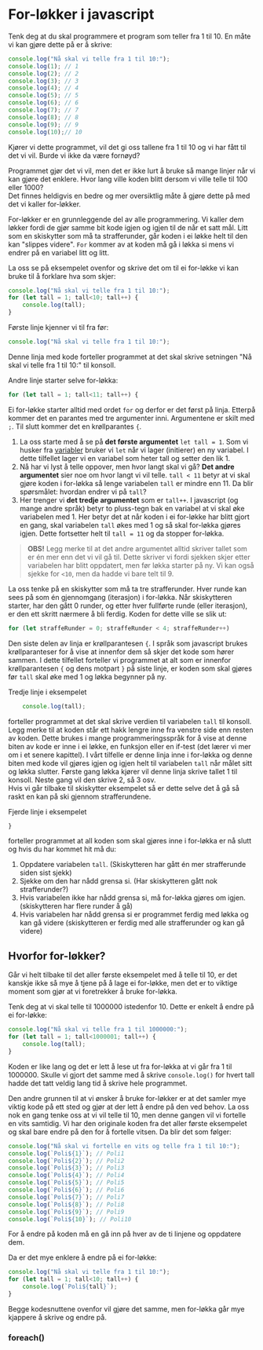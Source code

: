 # For-løkker i javascript
Tenk deg at du skal programmere et program som teller fra 1 til 10. En måte vi kan gjøre dette på er å skrive:
```javascript
console.log("Nå skal vi telle fra 1 til 10:");
console.log(1); // 1
console.log(2); // 2
console.log(3); // 3
console.log(4); // 4
console.log(5); // 5
console.log(6); // 6
console.log(7); // 7
console.log(8); // 8
console.log(9); // 9
console.log(10);// 10
```

Kjører vi dette programmet, vil det gi oss tallene fra 1 til 10 og vi har fått til det vi vil. Burde vi ikke da være fornøyd?

Programmet gjør det vi vil, men det er ikke lurt å bruke så mange linjer når vi kan gjøre det enklere. Hvor lang ville koden blitt dersom vi ville telle til 100 eller 1000?  
Det finnes heldigvis en bedre og mer oversiktlig måte å gjøre dette på med det vi kaller for-løkker.

For-løkker er en grunnleggende del av alle programmering. Vi kaller dem løkker fordi de gjør samme bit kode igjen og igjen til de når et satt mål. Litt som en skiskytter som må ta strafferunder, går koden i ei løkke helt til den kan "slippes videre". `For` kommer av at koden må gå i løkka si mens vi endrer på en variabel litt og litt.

La oss se på eksempelet ovenfor og skrive det om til ei for-løkke vi kan bruke til å forklare hva som skjer:
```javascript
console.log("Nå skal vi telle fra 1 til 10:");
for (let tall = 1; tall<10; tall++) {
    console.log(tall);
}
```
Første linje kjenner vi til fra før:
```javascript
console.log("Nå skal vi telle fra 1 til 10:");
```
Denne linja med kode forteller programmet at det skal skrive setningen "Nå skal vi telle fra 1 til 10:" til konsoll.

Andre linje starter selve for-løkka:
```javascript
for (let tall = 1; tall<11; tall++) {
```
Ei for-løkke starter alltid med ordet `for` og derfor er det først på linja. Etterpå kommer det en parantes med tre argumenter inni. Argumentene er skilt med `;`. Til slutt kommer det en krøllparantes `{`.   
1) La oss starte med å se på **det første argumentet** `let tall = 1`. Som vi husker fra [variabler](variabler.md) bruker vi `let` når vi lager (initierer) en ny variabel. I dette tilfellet lager vi en variabel som heter tall og setter den lik 1.  
2) Nå har vi lyst å telle oppover, men hvor langt skal vi gå? **Det andre argumentet** sier noe om hvor langt vi vil telle. `tall < 11` betyr at vi skal gjøre koden i for-løkka så lenge variabelen `tall` er mindre enn 11. Da blir spørsmålet: hvordan endrer vi på `tall`?  
3) Her trenger vi **det tredje argumentet** som er `tall++`. I javascript (og mange andre språk) betyr to pluss-tegn bak en variabel at vi skal øke variabelen med 1. Her betyr det at når koden i ei for-løkke har blitt gjort en gang, skal variabelen `tall` økes med 1 og så skal for-løkka gjøres igjen. Dette fortsetter helt til `tall = 11` og da stopper for-løkka.

>**OBS!** Legg merke til at det andre argumentet alltid skriver tallet som er én mer enn det vi vil gå til. Dette skriver vi fordi sjekken skjer etter variabelen har blitt oppdatert, men før løkka starter på ny. Vi kan også sjekke for `<10`, men da hadde vi bare telt til 9.

La oss tenke på en skiskytter som må ta tre strafferunder. Hver runde kan sees på som én gjennomgang (iterasjon) i for-løkka. Når skiskytteren starter, har den gått 0 runder, og etter hver fullførte runde (eller iterasjon), er den ett skritt nærmere å bli ferdig. Koden for dette ville se slik ut:
```javascript
for (let straffeRunder = 0; straffeRunder < 4; straffeRunder++)
```

Den siste delen av linja er krøllparantesen `{`. I språk som javascript brukes krøllparanteser for å vise at innenfor dem så skjer det kode som hører sammen. I dette tilfellet forteller vi programmet at alt som er innenfor krøllparantesen `{` og dens motpart `}` på siste linje, er koden som skal gjøres før `tall` skal øke med 1 og løkka begynner på ny.

Tredje linje i eksempelet
```javascript
    console.log(tall);
```
forteller programmet at det skal skrive verdien til variabelen `tall` til konsoll. Legg merke til at koden står ett hakk lengre inne fra venstre side enn resten av koden. Dette brukes i mange programmeringsspråk for å vise at denne biten av kode er inne i ei løkke, en funksjon eller en if-test (det lærer vi mer om i et senere kapittel). I vårt tilfelle er denne linja inne i for-løkka og denne biten med kode vil gjøres igjen og igjen helt til variabelen `tall` når målet sitt og løkka slutter. Første gang løkka kjører vil denne linja skrive tallet 1 til konsoll. Neste gang vil den skrive 2, så 3 osv.  
Hvis vi går tilbake til skiskytter eksempelet så er dette selve det å gå så raskt en kan på ski gjennom strafferundene.

Fjerde linje i eksempelet
```javascript
}
```
forteller programmet at all koden som skal gjøres inne i for-løkka er nå slutt og hvis du har kommet hit må du:

1) Oppdatere variabelen `tall`. (Skiskytteren har gått én mer strafferunde siden sist sjekk)
2) Sjekke om den har nådd grensa si. (Har skiskytteren gått nok strafferunder?)
3) Hvis variabelen ikke har nådd grensa si, må for-løkka gjøres om igjen. (skiskytteren har flere runder å gå)
4) Hvis variabelen har nådd grensa si er programmet ferdig med løkka og kan gå videre (skiskytteren er ferdig med alle strafferunder og kan gå videre)

## Hvorfor for-løkker?
Går vi helt tilbake til det aller første eksempelet med å telle til 10, er det kanskje ikke så mye å tjene på å lage ei for-løkke, men det er to viktige moment som gjør at vi foretrekker å bruke for-løkka.

Tenk deg at vi skal telle til 1000000 istedenfor 10. Dette er enkelt å endre på ei for-løkke:
```javascript
console.log("Nå skal vi telle fra 1 til 1000000:");
for (let tall = 1; tall<1000001; tall++) {
    console.log(tall);
}
```
Koden er like lang og det er lett å lese ut fra for-løkka at vi går fra 1 til 1000000. Skulle vi gjort det samme med å skrive `console.log()` for hvert tall hadde det tatt veldig lang tid å skrive hele programmet.

Den andre grunnen til at vi ønsker å bruke for-løkker er at det samler mye viktig kode på ett sted og gjør at der lett å endre på den ved behov. La oss nok en gang tenke oss at vi vil telle til 10, men denne gangen vil vi fortelle en vits samtidig. Vi har den originale koden fra det aller første eksempelet og skal bare endre på den for å fortelle vitsen. Da blir det som følger:
```javascript
console.log("Nå skal vi fortelle en vits og telle fra 1 til 10:");
console.log(`Poli${1}`); // Poli1
console.log(`Poli${2}`); // Poli2
console.log(`Poli${3}`); // Poli3
console.log(`Poli${4}`); // Poli4
console.log(`Poli${5}`); // Poli5
console.log(`Poli${6}`); // Poli6
console.log(`Poli${7}`); // Poli7
console.log(`Poli${8}`); // Poli8
console.log(`Poli${9}`); // Poli9
console.log(`Poli${10}`); // Poli10
```
For å endre på koden må en gå inn på hver av de ti linjene og oppdatere dem.

Da er det mye enklere å endre på ei for-løkke:
```javascript
console.log("Nå skal vi telle fra 1 til 10:");
for (let tall = 1; tall<10; tall++) {
    console.log(`Poli${tall}`);
}
```
Begge kodesnuttene ovenfor vil gjøre det samme, men for-løkka går mye kjappere å skrive og endre på.

### foreach()